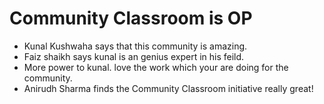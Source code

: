# Community Classroom is OP

- Kunal Kushwaha says that this community is amazing.
- Faiz shaikh says kunal is an genius expert in his feild.
- More power to kunal. love the work which your are doing for the community.
- Anirudh Sharma finds the Community Classroom initiative really great!
